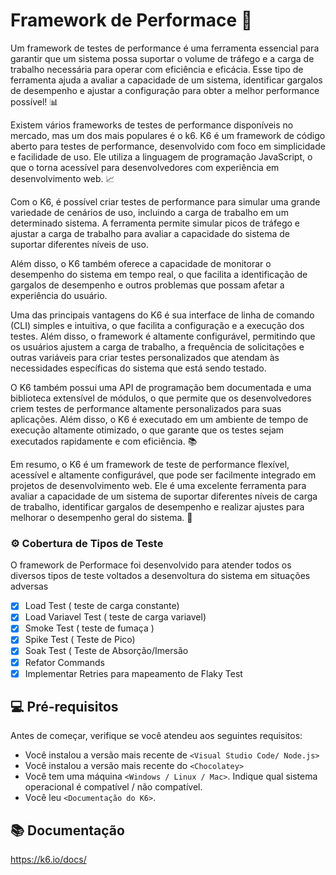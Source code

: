 
#  Framework de Performace 🚀

Um framework de testes de performance é uma ferramenta essencial para garantir que um sistema possa suportar o volume de tráfego e a carga de trabalho necessária para operar com eficiência e eficácia. Esse tipo de ferramenta ajuda a avaliar a capacidade de um sistema, identificar gargalos de desempenho e ajustar a configuração para obter a melhor performance possível! 📊

Existem vários frameworks de testes de performance disponíveis no mercado, mas um dos mais populares é o k6. K6 é um framework de código aberto para testes de performance, desenvolvido com foco em simplicidade e facilidade de uso. Ele utiliza a linguagem de programação JavaScript, o que o torna acessível para desenvolvedores com experiência em desenvolvimento web. 📈

Com o K6, é possível criar testes de performance para simular uma grande variedade de cenários de uso, incluindo a carga de trabalho em um determinado sistema. A ferramenta permite simular picos de tráfego e ajustar a carga de trabalho para avaliar a capacidade do sistema de suportar diferentes níveis de uso.

Além disso, o K6 também oferece a capacidade de monitorar o desempenho do sistema em tempo real, o que facilita a identificação de gargalos de desempenho e outros problemas que possam afetar a experiência do usuário.

Uma das principais vantagens do K6 é sua interface de linha de comando (CLI) simples e intuitiva, o que facilita a configuração e a execução dos testes. Além disso, o framework é altamente configurável, permitindo que os usuários ajustem a carga de trabalho, a frequência de solicitações e outras variáveis ​​para criar testes personalizados que atendam às necessidades específicas do sistema que está sendo testado.

O K6 também possui uma API de programação bem documentada e uma biblioteca extensível de módulos, o que permite que os desenvolvedores criem testes de performance altamente personalizados para suas aplicações. Além disso, o K6 é executado em um ambiente de tempo de execução altamente otimizado, o que garante que os testes sejam executados rapidamente e com eficiência. 📚

Em resumo, o K6 é um framework de teste de performance flexível, acessível e altamente configurável, que pode ser facilmente integrado em projetos de desenvolvimento web. Ele é uma excelente ferramenta para avaliar a capacidade de um sistema de suportar diferentes níveis de carga de trabalho, identificar gargalos de desempenho e realizar ajustes para melhorar o desempenho geral do sistema. 🏅

### ⚙️ Cobertura de Tipos de Teste

O framework de Performace foi desenvolvido para atender todos os diversos tipos de teste voltados a desenvoltura do sistema em situações adversas

- [x] Load Test ( teste de carga constante)
- [x] Load Variavel Test ( teste de carga variavel)
- [x] Smoke Test ( teste de fumaça )
- [x] Spike Test ( Teste de Pico)
- [x] Soak Test ( Teste de Absorção/Imersão
- [x] Refator Commands
- [x] Implementar Retries para mapeamento de Flaky Test

## 💻 Pré-requisitos

Antes de começar, verifique se você atendeu aos seguintes requisitos:
<!---Estes são apenas requisitos de exemplo. Adicionar, duplicar ou remover conforme necessário--->
* Você instalou a versão mais recente de `<Visual Studio Code/ Node.js>`
* Você instalou a versão mais recente do `<Chocolatey>`
* Você tem uma máquina `<Windows / Linux / Mac>`. Indique qual sistema operacional é compatível / não compatível.
* Você leu `<Documentação do K6>`.

## 📚 Documentação 
https://k6.io/docs/
